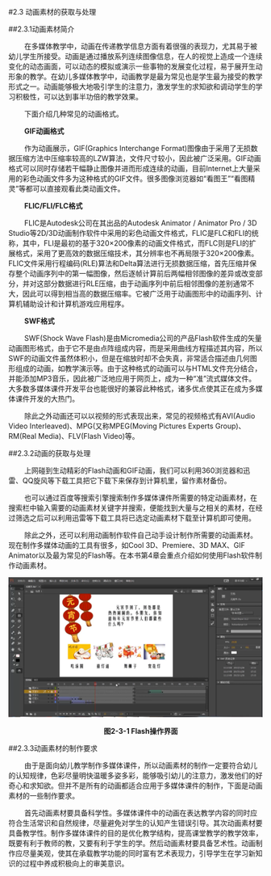 #2.3 动画素材的获取与处理

##2.3.1动画素材简介

&nbsp;&nbsp;&nbsp;&nbsp;&nbsp;&nbsp;&nbsp;&nbsp;在多媒体教学中，动画在传递教学信息方面有着很强的表现力，尤其易于被幼儿学生所接受。动画是通过播放系列连续图像信息，在人的视觉上造成一个连续变化的动态画面，可以动态的模拟或演示一些事物的发展变化过程，易于展开生动形象的教学。在幼儿多媒体教学中，动画教学是最为常见也是学生最为接受的教学形式之一。动画能够极大地吸引学生的注意力，激发学生的求知欲和调动学生的学习积极性，可以达到事半功倍的教学效果。

&nbsp;&nbsp;&nbsp;&nbsp;&nbsp;&nbsp;&nbsp;&nbsp;下面介绍几种常见的动画格式。

&nbsp;&nbsp;&nbsp;&nbsp;&nbsp;&nbsp;&nbsp;&nbsp;**GIF动画格式**

&nbsp;&nbsp;&nbsp;&nbsp;&nbsp;&nbsp;&nbsp;&nbsp;作为动画展示，GIF(Graphics Interchange Format)图像由于采用了无损数据压缩方法中压缩率较高的LZW算法，文件尺寸较小，因此被广泛采用。GIF动画格式可以同时存储若干幅静止图像并进而形成连续的动画，目前Internet上大量采用的彩色动画文件多为这种格式的GIF文件。很多图像浏览器如“看图王”“看图精灵”等都可以直接观看此类动画文件。

&nbsp;&nbsp;&nbsp;&nbsp;&nbsp;&nbsp;&nbsp;&nbsp;**FLIC/FLI/FLC格式**

&nbsp;&nbsp;&nbsp;&nbsp;&nbsp;&nbsp;&nbsp;&nbsp;FLIC是Autodesk公司在其出品的Autodesk Animator / Animator Pro / 3D Studio等2D/3D动画制作软件中采用的彩色动画文件格式，FLIC是FLC和FLI的统称，其中，FLI是最初的基于320×200像素的动画文件格式，而FLC则是FLI的扩展格式，采用了更高效的数据压缩技术，其分辨率也不再局限于320×200像素。FLIC文件采用行程编码(RLE)算法和Delta算法进行无损数据压缩，首先压缩并保存整个动画序列中的第一幅图像，然后逐帧计算前后两幅相邻图像的差异或改变部分，并对这部分数据进行RLE压缩，由于动画序列中前后相邻图像的差别通常不大，因此可以得到相当高的数据压缩率。它被广泛用于动画图形中的动画序列、计算机辅助设计和计算机游戏应用程序。

&nbsp;&nbsp;&nbsp;&nbsp;&nbsp;&nbsp;&nbsp;&nbsp;**SWF格式**

&nbsp;&nbsp;&nbsp;&nbsp;&nbsp;&nbsp;&nbsp;&nbsp;SWF(Shock Wave Flash)是由Micromedia公司的产品Flash软件生成的矢量动画图形格式，由于它不是由点阵组成内容，而是采用曲线方程描述其内容，所以SWF的动画文件虽然体积小，但是在缩放时却不会失真，非常适合描述由几何图形组成的动画，如教学演示等。由于这种格式的动画可以与HTML文件充分结合，并能添加MP3音乐，因此被广泛地应用于网页上，成为一种“准”流式媒体文件。大多数多媒体课件开发平台也能很好的兼容此种格式，诸多优点使其正在成为多媒体课件开发的大热门。

&nbsp;&nbsp;&nbsp;&nbsp;&nbsp;&nbsp;&nbsp;&nbsp;除此之外动画还可以以视频的形式表现出来，常见的视频格式有AVI(Audio Video Interleaved)、MPG(又称MPEG(Moving Pictures Experts Group)、RM(Real Media)、FLV(Flash Video)等。

##2.3.2动画的获取与处理

&nbsp;&nbsp;&nbsp;&nbsp;&nbsp;&nbsp;&nbsp;&nbsp;上网碰到生动精彩的Flash动画和GIF动画，我们可以利用360浏览器和迅雷、QQ旋风等下载工具把它下载下来保存到计算机里，留作素材备份。

&nbsp;&nbsp;&nbsp;&nbsp;&nbsp;&nbsp;&nbsp;&nbsp;也可以通过百度等搜索引擎搜索制作多媒体课件所需要的特定动画素材，在搜索栏中输入需要的动画素材关键字并搜索，便能找到大量与之相关的素材，在经过筛选之后可以利用迅雷等下载工具将已选定动画素材下载至计算机即可使用。

&nbsp;&nbsp;&nbsp;&nbsp;&nbsp;&nbsp;&nbsp;&nbsp;除此之外，还可以利用动画制作软件自己动手设计制作所需要的动画素材。现在制作多媒体动画的工具有很多，如Cool 3D、Premiere、3D MAX、GIF Animator以及最为常见的Flash等。在本书第4章会重点介绍如何使用Flash软件制作动画素材。

![](/assets/2-3-1.png)

&nbsp;&nbsp;&nbsp;&nbsp;&nbsp;&nbsp;&nbsp;&nbsp;&nbsp;&nbsp;&nbsp;&nbsp;&nbsp;&nbsp;&nbsp;&nbsp;&nbsp;&nbsp;&nbsp;&nbsp;&nbsp;&nbsp;&nbsp;&nbsp;&nbsp;&nbsp;&nbsp;&nbsp;&nbsp;&nbsp;&nbsp;&nbsp;&nbsp;&nbsp;&nbsp;&nbsp;&nbsp;&nbsp;&nbsp;&nbsp;&nbsp;&nbsp;&nbsp;&nbsp;&nbsp;&nbsp;&nbsp;&nbsp;**图2-3-1  Flash操作界面**

##2.3.3动画素材的制作要求

&nbsp;&nbsp;&nbsp;&nbsp;&nbsp;&nbsp;&nbsp;&nbsp;由于是面向幼儿教学制作多媒体课件，所以动画素材的制作一定要符合幼儿的认知规律，色彩尽量明快温暖多姿多彩，能够吸引幼儿的注意力，激发他们的好奇心和求知欲。但并不是所有的动画都适合应用于多媒体课件的制作，下面是动画素材的一些制作要求。

&nbsp;&nbsp;&nbsp;&nbsp;&nbsp;&nbsp;&nbsp;&nbsp;首先动画素材要具备科学性。多媒体课件中的动画在表达教学内容的同时应符合生活常识和自然规律，尽量避免对学生的认知产生错误引导。其次动画素材要具备教学性。制作多媒体课件的目的是优化教学结构，提高课堂教学的教学效率，既要有利于教师的教，又要有利于学生的学。然后动画素材要具备艺术性。动画制作应尽量美观，使其在承载教学功能的同时富有艺术表现力，引导学生在学习新知识的过程中养成积极向上的审美意识。
